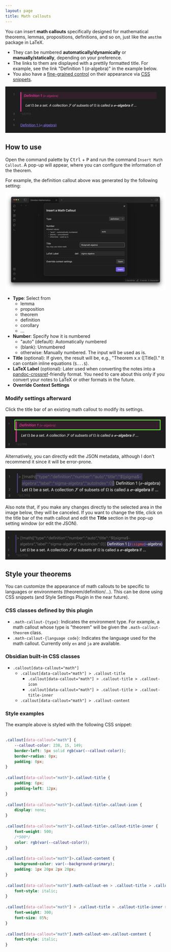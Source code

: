 ```yaml
---
layout: page
title: Math callouts
---
```


You can insert **math callouts** specifically designed for mathematical theorems, lemmas, propositions, definitions, and so on, just like the `amsthm` package in LaTeX.

- They can be numbered **automatically/dynamically** or **manually/statically**, depending on your preference.
- The links to them are displayed with a prettily formatted title. For example, see the link "Definition 1 (σ-algebra)" in the example below.
- You also have a [fine-grained control](#style-your-theorems) on their appearance via [CSS snippets](https://help.obsidian.md/Extending+Obsidian/CSS+snippets).

![Example Result](fig/math_callouts_1.png)

## How to use

Open the command palette by <kbd>Ctrl</kbd> + <kbd>P</kbd> and run the command `Insert Math Callout`.
A pop-up will appear, where you can configure the information of the theorem.

For example, the definition callout above was generated by the following setting:

![Example Settings](fig/math_callouts_2.png)

- **Type**: Select from
  - lemma
  - proposition
  - theorem
  - definition
  - corollary
  - ...
- **Number**: Specify how it is numbered
  - "auto" (default): Automatically numbered
  - (blank): Unnumbered
  - otherwise: Manually numbered. The input will be used as is.
- **Title** (optional): If given, the result will be, e.g., "Theorem x.x ([Title])." It can contain inline equations (`$...$`).
- **LaTeX Label** (optional): Later used when converting the notes into a [pandoc-crossref](https://github.com/lierdakil/pandoc-crossref)-friendly format. You need to care about this only if you convert your notes to LaTeX or other formats in the future.
- **Override Context Settings**

### Modify settings afterward

Click the title bar of an existing math callout to modify its settings.

![Edit settings](fig/math_callouts_3.png)

Alternatively, you can directly edit the JSON metadata, although I don't recommend it since it will be error-prone.

![Edit settings](fig/math_callouts_5.png)

Also note that, if you make any changes directly to the selected area in the image below, they will be canceled.
If you want to change the title, click on the title bar of the math callout and edit the **Title** section in the pop-up setting window (or edit the JSON).

![Edit settings](fig/math_callouts_6.png)

## Style your theorems

You can customize the appearance of math callouts to be specific to languages or environments (theorem/definition/...). This can be done using CSS snippets (and Style Settings Plugin in the near future).

### CSS classes defined by this plugin

- `.math-callout-{type}`: Indicates the environment type. For example, a math callout whose type is "theorem" will be given the `.math-callout-theorem` class.
- `.math-callout-{language code}`: Indicates the language used for the math callout. Currently only `en` and `ja` are available.

### Obsidian built-in CSS classes

- `.callout[data-callout="math"]`
  - `.callout[data-callout="math"] > .callout-title`
    - `.callout[data-callout="math"] > .callout-title > .callout-icon`
    - `.callout[data-callout="math"] > .callout-title > .callout-title-inner`
  - `.callout[data-callout="math"] > .callout-content`

### Style examples

The example above is styled with the following CSS snippet:

```css

.callout[data-callout="math"] {
    --callout-color: 238, 15, 149;
    border-left: 5px solid rgb(var(--callout-color));
    border-radius: 0px;
    padding: 0px;
}

.callout[data-callout="math"]>.callout-title {
    padding: 6px;
    padding-left: 12px;
}

.callout[data-callout="math"]>.callout-title>.callout-icon {
    display: none;
}

.callout[data-callout="math"]>.callout-title>.callout-title-inner {
    font-weight: 500;
    /*500*/
    color: rgb(var(--callout-color));
}

.callout[data-callout="math"]>.callout-content {
    background-color: var(--background-primary);
    padding: 1px 20px 2px 20px;
}

.callout[data-callout="math"].math-callout-en > .callout-title > .callout-title-inner {
    font-style: italic;
}

.callout[data-callout="math"] > .callout-title > .callout-title-inner > .math-callout-subtitle {
    font-weight: 300;
    font-size: 85%;
}

.callout[data-callout="math"].math-callout-en>.callout-content {
    font-style: italic;
}
```

